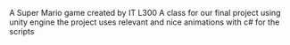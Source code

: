 A Super Mario game created by IT L300 A class for our final project using unity engine 
the project uses relevant and nice animations with c# for the scripts

